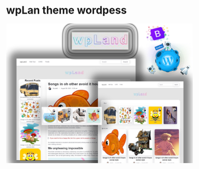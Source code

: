  <h1> wpLan theme wordpess</h1>
<img src="https://github.com/AhmedAzzam2/wpLand/blob/main/screenshot.png" alt="Wowchemy Website Builder"  style="max-width: 100%;"> 
